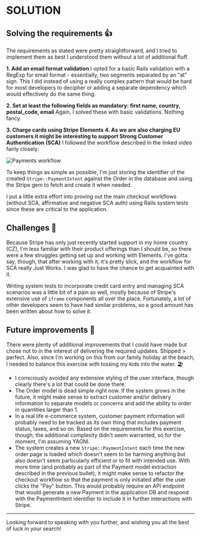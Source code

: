 # SOLUTION

## Solving the requirements 👍

The requirements as stated were pretty straightforward, and I tried to implement
them as best I understood them without a lot of additional fluff.

**1. Add an email format validation**
I opted for a basic Rails validation with a RegExp for email format -
essentially, two segments separated by an "at" sign.  This I did instead of
using a really complex pattern that would be hard for most developers to
decipher or adding a separate dependency which would effectively do the same
thing.

**2. Set at least the following fields as mandatory: first name, country, postal_code, email**
Again, I solved these with basic validations.  Nothing fancy.

**3. Charge cards using Stripe Elements**
**4. As we are also charging EU customers it might be interesting to support Strong Customer Authentication (SCA)**
I followed the workflow described in the linked video fairly closely:

![Payments workflow](https://stripe.com/img/docs/payments/accept-a-payment-web.png)

To keep things as simple as possible, I'm just storing the identifier of the
created `Stripe::PaymentIntent` against the Order in the database and using the
Stripe gem to fetch and create it when needed.

I put a little extra effort into proving out the main checkout workflows
(without SCA, affirmative and negative SCA auth) using Rails system tests since
these are critical to the application.

## Challenges 🤔

Because Stripe has only just recently started support in my home country (CZ),
I'm less familiar with their product offerings than I should be, so there were a
few struggles getting set up and working with Elements.  I've gotta say, though,
that after working with it, it's pretty slick, and the workflow for SCA really
Just Works.  I was glad to have the chance to get acquainted with it.

Writing system tests to incorporate credit card entry and managing SCA scenarios
was a little bit of a pain as well, mostly because of Stripe's extensive use of
`iframe` components all over the place.  Fortunately, a lot of other developers
seem to have had similar problems, so a good amount has been written about how
to solve it.

## Future improvements 🔮

There were plenty of additional improvements that I could have made but chose
not to in the interest of delivering the required updates.  Shipped > perfect.
Also, since I'm working on this from our family holiday at the beach, I needed
to balance this exercise with tossing my kids into the water. 🏖️

- I consciously avoided any extensive styling of the user interface, though clearly there's a lot that could be done there.
- The Order model is dead simple right now.  If the system grows in the future, it might make sense to extract customer and/or delivery information to separate models or concerns and add the ability to order in quantities larger than 1.
- In a real life e-commerce system, customer payment information will probably need to be tracked as its own thing that includes payment status, taxes, and so on.  Based on the requirements for this exercise, though, the additional complexity didn't seem warranted, so for the moment, I'm assuming YAGNI.
- The system creates a new `Stripe::PaymentIntent` each time the new order page is loaded which doesn't seem to be harming anything but also doesn't seem particularly efficient or to fit with intended use.  With more time (and probably as part of the Payment model extraction described in the previous bullet), it might make sense to refactor the checkout workflow so that the payment is only initiated after the user clicks the "Pay" button.  This would probably require an API endpoint that would generate a new Payment in the application DB and respond with the PaymentIntent identifier to include it in further interactions with Stripe.

---

Looking forward to speaking with you further, and wishing you all the best of
luck in your search!
